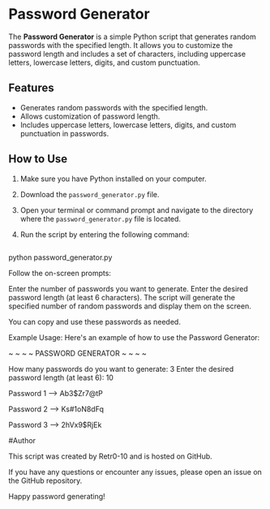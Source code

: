 # Password Generator

The **Password Generator** is a simple Python script that generates random passwords with the specified length. It allows you to customize the password length and includes a set of characters, including uppercase letters, lowercase letters, digits, and custom punctuation.

## Features

- Generates random passwords with the specified length.
- Allows customization of password length.
- Includes uppercase letters, lowercase letters, digits, and custom punctuation in passwords.

## How to Use

1. Make sure you have Python installed on your computer.

2. Download the `password_generator.py` file.

3. Open your terminal or command prompt and navigate to the directory where the `password_generator.py` file is located.

4. Run the script by entering the following command:

   ```bash
python password_generator.py

Follow the on-screen prompts:

Enter the number of passwords you want to generate.
Enter the desired password length (at least 6 characters).
The script will generate the specified number of random passwords and display them on the screen.

You can copy and use these passwords as needed.

Example Usage:
Here's an example of how to use the Password Generator:




~ ~ ~ ~ PASSWORD GENERATOR ~ ~ ~ ~

How many passwords do you want to generate:  3
Enter the desired password length (at least 6):  10

Password 1 --> Ab3$Zr7@tP

Password 2 --> Ks#1oN8dFq

Password 3 --> 2hVx9$RjEk




#Author

This script was created by Retr0-10 and is hosted on GitHub.

If you have any questions or encounter any issues, please open an issue on the GitHub repository.

Happy password generating!
